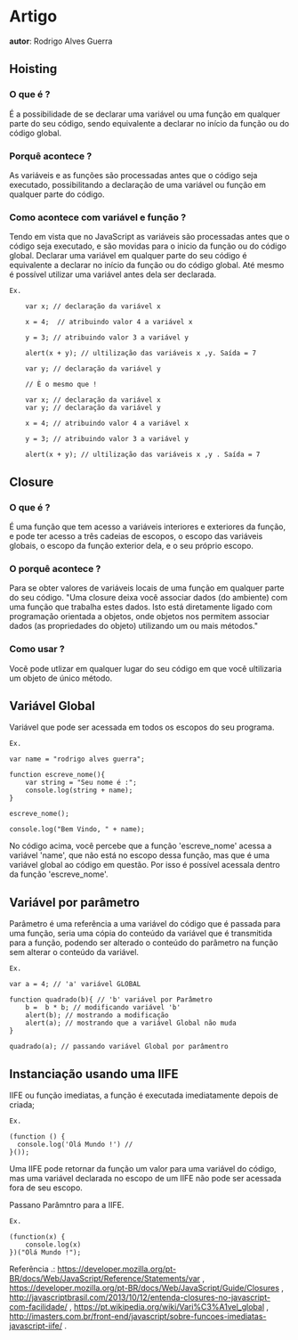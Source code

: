 # Artigo
**autor**: Rodrigo Alves Guerra

## Hoisting

### O que é ?

É a possibilidade de se declarar uma variável ou uma função em qualquer parte do seu código, 
sendo equivalente a declarar no início da função ou do código global.

### Porquê acontece ?

As variáveis e as funções são processadas antes que o código seja executado, 
possibilitando a declaração de uma variável ou função em qualquer parte do código.

### Como acontece com variável e função ?

Tendo em vista que no JavaScript as variáveis são processadas antes que o código seja executado, 
e são movidas para o inicio da função ou do código global.
Declarar uma variável em qualquer parte do seu código é equivalente a declarar no início da função ou do código global.
Até mesmo é possível utilizar uma variável antes dela ser declarada.

	Ex.

		var x; // declaração da variável x 

		x = 4;	// atribuindo valor 4 a variável x

		y = 3; // atribuindo valor 3 a variável y

		alert(x + y); // ultilização das variáveis x ,y. Saída = 7

		var y; // declaração da variável y

		// È o mesmo que !

		var x; // declaração da variável x
		var y; // declaração da variável y

		x = 4; // atribuindo valor 4 a variável x

		y = 3; // atribuindo valor 3 a variável y

		alert(x + y); // ultilização das variáveis x ,y . Saída = 7


## Closure

### O que é ?

É uma função que tem acesso a variáveis interiores e exteriores da função, 
e pode ter acesso a três cadeias de escopos, o escopo das variáveis globais, 
o escopo da função exterior dela, e o seu próprio escopo.

### O porquê acontece ?   

Para se obter valores de variáveis locais de uma função em qualquer parte do seu código. 
"Uma closure deixa você associar dados (do ambiente) com uma função que trabalha estes dados. 
 Isto está diretamente ligado com programação orientada a objetos,
 onde objetos nos permitem associar dados (as propriedades do objeto) utilizando um ou mais métodos."

### Como usar ? 

Vocẽ pode utlizar em qualquer lugar do seu código em que você ultilizaria um objeto de único método.

## Variável Global

Variável que pode ser acessada em todos os escopos do seu programa.
	
	Ex. 

	var name = "rodrigo alves guerra";

	function escreve_nome(){
		var string = "Seu nome é :";
		console.log(string + name);			
	}

	escreve_nome();

	console.log("Bem Vindo, " + name);

No código acima, você percebe que a função 'escreve_nome' acessa a variável 'name', 
que não está no escopo dessa função, mas que é uma variável global ao código em questão.
Por isso é possível acessala dentro da função 'escreve_nome'.

## Variável por parâmetro

Parâmetro é uma referência a uma variável do código que é passada para uma função, 
seria uma cópia do conteúdo da variável que é transmitida para a função, 
podendo ser alterado o conteúdo do parâmetro na função sem alterar o conteúdo da variável.

	Ex. 

	var a = 4; // 'a' variável GLOBAL

	function quadrado(b){ // 'b' variável por Parâmetro 
		b =  b * b; // modificando variável 'b' 
		alert(b); // mostrando a modificação
		alert(a); // mostrando que a variável Global não muda			
	}

	quadrado(a); // passando variável Global por parâmentro

## Instanciação usando uma IIFE

IIFE  ou  função imediatas, a função é executada imediatamente depois de criada;

	Ex.

	(function () {
	  console.log('Olá Mundo !') //	
	}());

Uma IIFE pode retornar da função um valor para uma variável do código, 
mas uma variável declarada no escopo de um IIFE não pode ser acessada fora de seu escopo.

Passano Parâmntro para a IIFE.
	
	Ex.

	(function(x) { 
		console.log(x) 
	})("Olá Mundo !");

Referência .: https://developer.mozilla.org/pt-BR/docs/Web/JavaScript/Reference/Statements/var ,  https://developer.mozilla.org/pt-BR/docs/Web/JavaScript/Guide/Closures , http://javascriptbrasil.com/2013/10/12/entenda-closures-no-javascript-com-facilidade/ , https://pt.wikipedia.org/wiki/Vari%C3%A1vel_global , http://imasters.com.br/front-end/javascript/sobre-funcoes-imediatas-javascript-iife/ .

